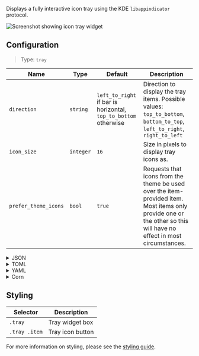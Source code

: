 Displays a fully interactive icon tray using the KDE `libappindicator` protocol.

![Screenshot showing icon tray widget](https://user-images.githubusercontent.com/5057870/184540135-78ffd79d-f802-4c79-b09a-05a733dadc55.png)

## Configuration

> Type: `tray`

| Name                 | Type      | Default                                                         | Description                                                                                                                                                         |
|----------------------|-----------|-----------------------------------------------------------------|---------------------------------------------------------------------------------------------------------------------------------------------------------------------|
| `direction`          | `string`  | `left_to_right` if bar is horizontal, `top_to_bottom` otherwise | Direction to display the tray items. Possible values: `top_to_bottom`, `bottom_to_top`, `left_to_right`, `right_to_left`                                            |
| `icon_size`          | `integer` | `16`                                                            | Size in pixels to display tray icons as.                                                                                                                            |
| `prefer_theme_icons` | `bool`    | `true`                                                          | Requests that icons from the theme be used over the item-provided item. Most items only provide one or the other so this will have no effect in most circumstances. |

<details>
<summary>JSON</summary>

```json
{
  "end": [
    {
      "type": "tray",
      "direction": "top_to_bottom"
    }
  ]
}
```

</details>

<details>
<summary>TOML</summary>

```toml
[[end]]
type = "tray"
direction = "top_to_bottom"
```

</details>

<details>
<summary>YAML</summary>

```yaml
end:
  - type: "tray"
    direction: "top_to_bottom"
```

</details>

<details>
<summary>Corn</summary>

```corn
{
end = [
    {
    type = "tray"
    direction = "top_to_bottom"
    }
    ]
}
```

</details>

## Styling

| Selector      | Description      |
|---------------|------------------|
| `.tray`       | Tray widget box  |
| `.tray .item` | Tray icon button |

For more information on styling, please see the [styling guide](styling-guide).
